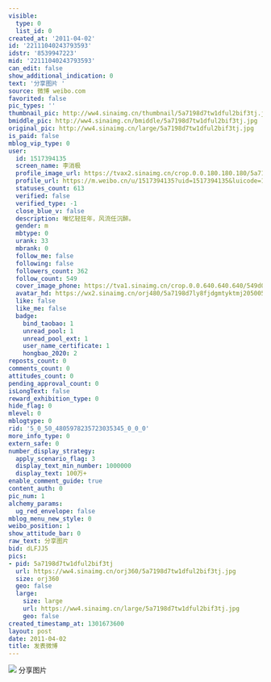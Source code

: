 ```yaml
---
visible:
  type: 0
  list_id: 0
created_at: '2011-04-02'
id: '22111040243793593'
idstr: '8539947223'
mid: '22111040243793593'
can_edit: false
show_additional_indication: 0
text: '分享图片 '
source: 微博 weibo.com
favorited: false
pic_types: ''
thumbnail_pic: http://ww4.sinaimg.cn/thumbnail/5a7198d7tw1dful2bif3tj.jpg
bmiddle_pic: http://ww4.sinaimg.cn/bmiddle/5a7198d7tw1dful2bif3tj.jpg
original_pic: http://ww4.sinaimg.cn/large/5a7198d7tw1dful2bif3tj.jpg
is_paid: false
mblog_vip_type: 0
user:
  id: 1517394135
  screen_name: 李消极
  profile_image_url: https://tvax2.sinaimg.cn/crop.0.0.180.180.180/5a7198d7ly8fjdgmtyktmj20500500so.jpg?KID=imgbed,tva&Expires=1606400155&ssig=nnZFpB3fQv
  profile_url: https://m.weibo.cn/u/1517394135?uid=1517394135&luicode=10000011&lfid=2304131517394135_-_WEIBO_SECOND_PROFILE_WEIBO
  statuses_count: 613
  verified: false
  verified_type: -1
  close_blue_v: false
  description: 唯忆轻狂年，风流任沉醉。
  gender: m
  mbtype: 0
  urank: 33
  mbrank: 0
  follow_me: false
  following: false
  followers_count: 362
  follow_count: 549
  cover_image_phone: https://tva1.sinaimg.cn/crop.0.0.640.640.640/549d0121tw1egm1kjly3jj20hs0hsq4f.jpg
  avatar_hd: https://wx2.sinaimg.cn/orj480/5a7198d7ly8fjdgmtyktmj20500500so.jpg
  like: false
  like_me: false
  badge:
    bind_taobao: 1
    unread_pool: 1
    unread_pool_ext: 1
    user_name_certificate: 1
    hongbao_2020: 2
reposts_count: 0
comments_count: 0
attitudes_count: 0
pending_approval_count: 0
isLongText: false
reward_exhibition_type: 0
hide_flag: 0
mlevel: 0
mblogtype: 0
rid: '5_0_50_4805978235723035345_0_0_0'
more_info_type: 0
extern_safe: 0
number_display_strategy:
  apply_scenario_flag: 3
  display_text_min_number: 1000000
  display_text: 100万+
enable_comment_guide: true
content_auth: 0
pic_num: 1
alchemy_params:
  ug_red_envelope: false
mblog_menu_new_style: 0
weibo_position: 1
show_attitude_bar: 0
raw_text: 分享图片 ​​​
bid: dLFJJ5
pics:
- pid: 5a7198d7tw1dful2bif3tj
  url: https://ww4.sinaimg.cn/orj360/5a7198d7tw1dful2bif3tj.jpg
  size: orj360
  geo: false
  large:
    size: large
    url: https://ww4.sinaimg.cn/large/5a7198d7tw1dful2bif3tj.jpg
    geo: false
created_timestamp_at: 1301673600
layout: post
date: 2011-04-02
title: 发表微博
---
```


![](http://ww4.sinaimg.cn/large/5a7198d7tw1dful2bif3tj.jpg)
分享图片 
